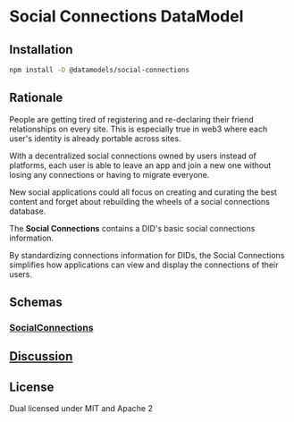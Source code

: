 # Social Connections DataModel

## Installation

```sh
npm install -D @datamodels/social-connections
```

## Rationale

People are getting tired of registering and re-declaring their friend relationships on every site. This is especially true in web3 where each user's identity is already portable across sites.

With a decentralized social connections owned by users instead of platforms, each user is able to leave an app and join a new one without losing any connections or having to migrate everyone.

New social applications could all focus on creating and curating the best content and forget about rebuilding the wheels of a social connections database.

The **Social Connections** contains a DID's basic social connections information.

By standardizing connections information for DIDs, the Social Connections simplifies how applications can view and display the connections of their users.

## Schemas

### [SocialConnections](./schemas/SocialConnections.json)

## [Discussion](https://github.com/ceramicstudio/datamodels/discussions/15)

## License

Dual licensed under MIT and Apache 2
